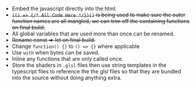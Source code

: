  * Embed the javascript directly into the html.
 * ~~`(() => {/* All Code Here */})()`  is being used to make sure the outer function names are all mangled, we can trim off the containing functions on final build.~~
 * All global variables that are used more than once can be renamed.
 * ~~Rename const => let on final build.~~
 * Change `function() {}` to `() => {}` where applicable
 * Use `with` when bytes can be saved.
 * Inline any functions that are only called once.
 * Store the shaders in `.glsl` files then use string templates in the typescript files to reference the the glsl files so that they are bundled into the source without doing anything extra.